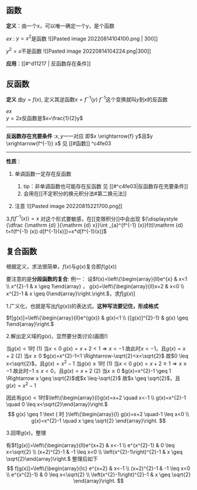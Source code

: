 ## 函数

**定义**：由一个x，可以唯一确定一个y，是个函数

*ex* : 
$y=x^2$是函数
![[Pasted image 20220814104100.png | 300]]



$y^2=x$不是函数
![[Pasted image 20220814104224.png|300]]



**应用**：[[#^d11217 | 反函数存在条件]]


## 反函数
**定义**
由$y = f(x)$,  定义其逆函数$x = f^{-1}(y)$
$f^{-1}$这个变换就叫$y$到$x$的反函数

*ex*  
$y=2x$反函数是$x=\frac{1}{2}y$


---
**反函数存在充要条件** :$x,y$一一对应 
即$x \xrightarrow{f} y$且$y \xrightarrow{f^{-1}} x$
见 [[#函数]] ^c4fe03

----
**性质**：
1. 单调函数一定存在反函数
	1. tip：非单调函数也可能存在反函数 
		见 [[#^c4fe03|反函数存在充要条件]]
	2. 会用在[[不定积分的换元积分法#第二换元法]]


2. 注意 ![[Pasted image 20220815221700.png]]

3.$f(f^{-1}(x))=x$
	对这个形式要敏感，在[[变限积分]]中会出现
	${\displaystyle {\dfrac {\mathrm {d} }{\mathrm {d} x}}\int _{a}^{f^{-1} (x)}f(t)\mathrm {d} t=f(f^{-1} (x)) d[f^{-1}(x)]}=x*d[f^{-1}(x)]$




## 复合函数

根据定义，求法很简单，$f(x)$与$g(x)$复合即$f(g(x))$


要注意的是**分段函数的复合**:
例一：
设$f(x)=\left\{\begin{array}{ll}e^{x} & x<1 \\ x^{2}-1 & x \geq 1\end{array} ， g(x)=\left\{\begin{array}{ll}x+2 & x<0 \\ x^{2}-1 & x \geq 0\end{array}\right.\right.$，求$f[g(x)]$

1.广义化，也就是写出$f(g(x))$的表达式。**这种写法要记住，形成格式**

$f[g(x)]=\left\{\begin{array}{ll}e^{g(x)} & g(x)<1 \\ {[g(x)]^{2}-1} & g(x) \geq 1\end{array}\right.$


2.解出定义域的$g(x)$，显然要分类讨论(画图!)

当$g(x)<1$时
(1) 当$x<0$
$g(x)=x+2<1 \Rightarrow x<-1$
故此时$x<-1$，且$g(x)=x+2$
(2) 当$x \geq 0$
$g(x)=x^{2}-1<1 \Rightarrow-\sqrt{2}<x<\sqrt{2}$
故$0 \leq x<\sqrt{2}$，且$g(x)=x^{2}-1$
当$g(x) \geq 1$时
(1) 当$x<0$
$g(x)=x+2 \geq 1 \Rightarrow x \geq-1$
故此时$-1 \leq x<0$，且$g(x)=x+2$
(2) 当$x \geq 0$
$g(x)=x^{2}-1 \geq 1 \Rightarrow x \geq \sqrt{2}$或$x \leq-\sqrt{2}$
故$x \geq \sqrt{2}$，且$g(x)=x^{2}-1$


因此有$g(x)<1$时$\left\{\begin{array}{l}g(x)=x+2 \quad x<-1 \\ g(x)=x^{2}-1 \quad 0 \leq x<\sqrt{2}\end{array}\right.$
$$
g(x) \geq 1 \text { 时 }\left\{\begin{array}{l}
g(x)=x+2 \quad-1 \leq x<0 \\
g(x)=x^{2}-1 \quad x \geq \sqrt{2}
\end{array}\right.
$$


3.回带$g(x)$，整理

有$f[g(x)]=\left\{\begin{array}{ll}e^{x+2} & x<-1 \\ e^{x^{2}-1} & 0 \leq x<\sqrt{2} \\ (x+2)^{2}-1 & -1 \leq x<0 \\ \left(x^{2}-1\right)^{2}-1 & x \geq \sqrt{2}\end{array}\right.$
整理后如下
$$
f[g(x)]=\left\{\begin{array}{lc}
e^{x+2} & x<-1 \\
(x+2)^{2}-1 & -1 \leq x<0 \\
e^{x^{2}-1} & 0 \leq x<\sqrt{2} \\
\left(x^{2}-1\right)^{2}-1 & x \geq \sqrt{2}
\end{array}\right.
$$

